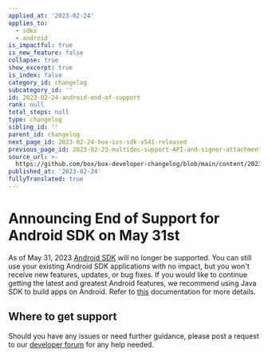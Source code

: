 ```yaml
---
applied_at: '2023-02-24'
applies_to:
  - sdks
  - android
is_impactful: true
is_new_feature: false
collapse: true
show_excerpt: true
is_index: false
category_id: changelog
subcategory_id: ''
id: 2023-02-24-android-end-of-support
rank: null
total_steps: null
type: changelog
sibling_id: ''
parent_id: changelog
next_page_id: 2023-02-24-box-ios-sdk-v541-released
previous_page_id: 2023-02-23-multidoc-support-API-and-signer-attachments
source_url: >-
  https://github.com/box/box-developer-changelog/blob/main/content/2023/02-24-android-end-of-support.md
published_at: '2023-02-24'
fullyTranslated: true
---
```

# Announcing End of Support for Android SDK on May 31st

As of May 31, 2023 [Android SDK][1] will no longer be supported. You can still use your existing Android SDK applications with no impact, but you won't receive new features, updates, or bug fixes.
If you would like to continue getting the latest and greatest Android features, we recommend using Java SDK to build apps on Android. Refer to [this][2] documentation for more details.

<!-- more -->

## Where to get support

Should you have any issues or need further guidance, please post a request to
our [developer forum][3] for any help needed.

[1]: https://github.com/box/box-android-sdk

[2]: https://github.com/box/box-java-sdk/blob/main/doc/android.md

[3]: https://support.box.com/hc/en-us/community/topics/360001932973-Platform-and-Developer-Forum
